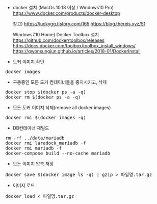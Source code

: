 - docker 설치 (MacOs 10.13 이상 / Windows10 Pro)
https://www.docker.com/products/docker-desktop

  참고)
    https://luckygg.tistory.com/165
    https://blog.thereis.xyz/51

  Windows7,10 Home) Docker Toolbox 설치
    https://github.com/docker/toolbox/releases
    https://docs.docker.com/toolbox/toolbox_install_windows/
    https://gwonsungjun.github.io/articles/2018-01/DockerInstall

- 도커 이미지 확인
<pre>
docker images
</pre>

- 구동중인 모든 도커 컨테이너들을 중지시키고, 삭제
<pre>
docker stop $(docker ps -a -q)
docker rm $(docker ps -a -q)
</pre>

- 모든 도커 이미지 삭제(remove all docker images)
<pre>
docker rmi $(docker images -q) 
</pre>

- DB컨테이너 재빌드
<pre>
rm -rf ../data/mariadb
docker rmi laradock_mariadb -f 
docker rmi mariadb -f
docker-compose build --no-cache mariadb
</pre>

- 모든 이미지 압축 저장
<pre>
docker save $(docker image ls -q) | gzip > 파일명.tar.gz
</pre>

- 이미지 로드
<pre>
docker load < 파일명.tar.gz
</pre>
